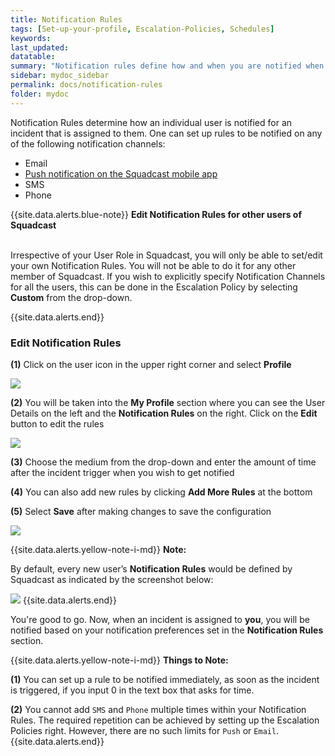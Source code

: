 ```yaml
---
title: Notification Rules
tags: [Set-up-your-profile, Escalation-Policies, Schedules]
keywords: 
last_updated: 
datatable: 
summary: "Notification rules define how and when you are notified when an incident is assigned to you"
sidebar: mydoc_sidebar
permalink: docs/notification-rules
folder: mydoc
---
```


Notification Rules determine how an individual user is notified for an incident that is assigned to them. One can set up rules to be notified on any of the following notification channels: 

- Email
- [Push notification on the Squadcast mobile app](using-the-mobile-app)
- SMS
- Phone

{{site.data.alerts.blue-note}}
<b>Edit Notification Rules for other users of Squadcast</b><br/><br/>
<p>Irrespective of your User Role in Squadcast, you will only be able to set/edit your own Notification Rules. You will not be able to do it for any other member of Squadcast. If you wish to explicitly specify Notification Channels for all the users, this can be done in the Escalation Policy by selecting <b>Custom</b> from the drop-down.</p>
{{site.data.alerts.end}}

### Edit Notification Rules

**(1)** Click on the user icon in the upper right corner and select **Profile** 

![](images/notification_rules_1.png)

**(2)** You will be taken into the **My Profile** section where you can see the User Details on the left and the **Notification Rules** on the right. Click on the **Edit** button to edit the rules 

![](images/notification_rules_2.png)

**(3)** Choose the medium from the drop-down and enter the amount of time after the incident trigger when you wish to get notified

**(4)** You can also add new rules by clicking **Add More Rules** at the bottom

**(5)** Select **Save** after making changes to save the configuration

![](images/notification_rules_3.png)

{{site.data.alerts.yellow-note-i-md}}
**Note:**

By default, every new user’s **Notification Rules** would be defined by Squadcast as indicated by the screenshot below:


![](images/notification_rules_4.png)
{{site.data.alerts.end}}

You're good to go. Now, when an incident is assigned to **you**, you will be notified based on your notification preferences set in the **Notification Rules** section.

{{site.data.alerts.yellow-note-i-md}}
**Things to Note:**

**(1)** You can set up a rule to be notified immediately, as soon as the incident is triggered, if you input 0 in the text box that asks for time.

**(2)** You cannot add `SMS` and `Phone` multiple times within your Notification Rules. The required repetition can be achieved by setting up the Escalation Policies right. However, there are no such limits for `Push` or `Email`.
{{site.data.alerts.end}}